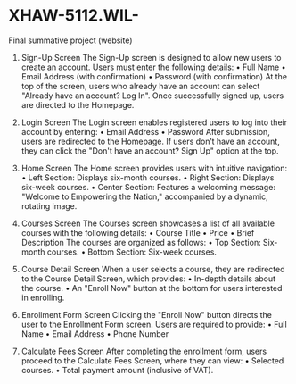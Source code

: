 # XHAW-5112.WIL-
Final summative project (website) 

1. Sign-Up Screen
The Sign-Up screen is designed to allow new users to create an account. Users must enter the following details:
•	Full Name
•	Email Address (with confirmation)
•	Password (with confirmation)
At the top of the screen, users who already have an account can select "Already have an account? Log In".
Once successfully signed up, users are directed to the Homepage.

2. Login Screen
The Login screen enables registered users to log into their account by entering:
•	Email Address
•	Password
After submission, users are redirected to the Homepage.
If users don’t have an account, they can click the "Don't have an account? Sign Up" option at the top.

3. Home Screen
The Home screen provides users with intuitive navigation:
•	Left Section: Displays six-month courses.
•	Right Section: Displays six-week courses.
•	Center Section: Features a welcoming message:
"Welcome to Empowering the Nation," accompanied by a dynamic, rotating image.

4. Courses Screen
The Courses screen showcases a list of all available courses with the following details:
•	Course Title
•	Price
•	Brief Description
The courses are organized as follows:
•	Top Section: Six-month courses.
•	Bottom Section: Six-week courses.

5. Course Detail Screen
When a user selects a course, they are redirected to the Course Detail Screen, which provides:
•	In-depth details about the course.
•	An "Enroll Now" button at the bottom for users interested in enrolling.

6. Enrollment Form Screen
Clicking the "Enroll Now" button directs the user to the Enrollment Form screen. Users are required to provide:
•	Full Name
•	Email Address
•	Phone Number

7. Calculate Fees Screen
After completing the enrollment form, users proceed to the Calculate Fees Screen, where they can view:
•	Selected courses.
•	Total payment amount (inclusive of VAT).

